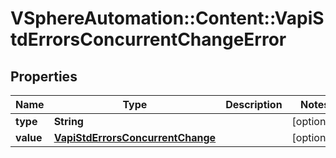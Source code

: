 # VSphereAutomation::Content::VapiStdErrorsConcurrentChangeError

## Properties
Name | Type | Description | Notes
------------ | ------------- | ------------- | -------------
**type** | **String** |  | [optional] 
**value** | [**VapiStdErrorsConcurrentChange**](VapiStdErrorsConcurrentChange.md) |  | [optional] 


